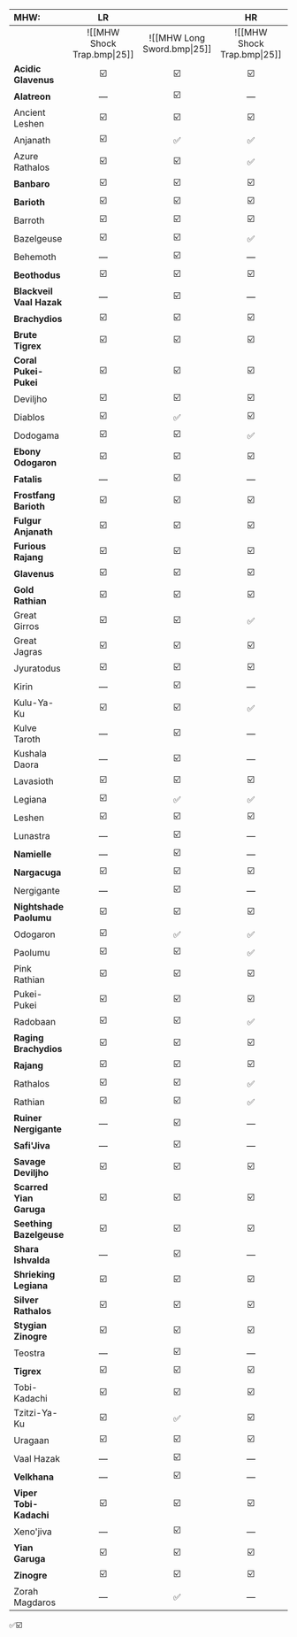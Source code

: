 
| MHW: | LR |  | HR |  | MR |  |
| :--- | :--: | :--: | :--: | :--: | :--: | :--: |
|  | ![[MHW Shock Trap.bmp\|25]] | ![[MHW Long Sword.bmp\|25]] | ![[MHW Shock Trap.bmp\|25]] | ![[MHW Long Sword.bmp\|25]] | ![[MHW Shock Trap.bmp\|25]] | ![[MHW Long Sword.bmp\|25]] |
| **Acidic Glavenus** | ☑️ | ☑️ | ☑️ | ☑️ | ☑️ | ☑️ |
| **Alatreon** | — | ☑️ | — | ☑️ | — | ☑️ |
| Ancient Leshen | ☑️ | ☑️ | ☑️ | ☑️ | ☑️ | ☑️ |
| Anjanath | ☑️ | ✅ | ✅ | ✅ | ☑️ | ☑️ |
| Azure Rathalos | ☑️ | ☑️ | ✅ | ✅ | ☑️ | ☑️ |
| **Banbaro** | ☑️ | ☑️ | ☑️ | ☑️ | ☑️ | ☑️ |
| **Barioth** | ☑️ | ☑️ | ☑️ | ☑️ | ☑️ | ☑️ |
| Barroth | ☑️ | ☑️ | ☑️ | ✅ | ☑️ | ☑️ |
| Bazelgeuse | ☑️ | ☑️ | ✅ | ✅ | ☑️ | ☑️ |
| Behemoth | — | ☑️ | — | ☑️ | — | ☑️ |
| **Beothodus** | ☑️ | ☑️ | ☑️ | ☑️ | ☑️ | ☑️ |
| **Blackveil Vaal Hazak** | — | ☑️ | — | ☑️ | — | ☑️ |
| **Brachydios** | ☑️ | ☑️ | ☑️ | ☑️ | ☑️ | ☑️ |
| **Brute Tigrex** | ☑️ | ☑️ | ☑️ | ☑️ | ☑️ | ☑️ |
| **Coral Pukei-Pukei** | ☑️ | ☑️ | ☑️ | ☑️ | ☑️ | ☑️ |
| Deviljho | ☑️ | ☑️ | ☑️ | ☑️ | ☑️ | ☑️ |
| Diablos | ☑️ | ✅ | ☑️ | ☑️ | ☑️ | ☑️ |
| Dodogama | ☑️ | ☑️ | ✅ | ✅ | ☑️ | ☑️ |
| **Ebony Odogaron** | ☑️ | ☑️ | ☑️ | ☑️ | ☑️ | ☑️ |
| **Fatalis**<br> | — | ☑️ | — | ☑️ | — | ☑️ |
| **Frostfang Barioth** | ☑️ | ☑️ | ☑️ | ☑️ | ☑️ | ☑️ |
| **Fulgur Anjanath** | ☑️ | ☑️ | ☑️ | ☑️ | ☑️ | ☑️ |
| **Furious Rajang** | ☑️ | ☑️ | ☑️ | ☑️ | ☑️ | ☑️ |
| **Glavenus** | ☑️ | ☑️ | ☑️ | ☑️ | ☑️ | ☑️ |
| **Gold Rathian** | ☑️ | ☑️ | ☑️ | ☑️ | ☑️ | ☑️ |
| Great Girros | ☑️ | ☑️ | ✅ | ✅ | ☑️ | ☑️ |
| Great Jagras | ☑️ | ☑️ | ☑️ | ✅ | ☑️ | ☑️ |
| Jyuratodus | ☑️ | ☑️ | ☑️ | ☑️ | ☑️ | ☑️ |
| Kirin | — | ☑️ | — | ☑️ | — | ☑️ |
| Kulu-Ya-Ku | ☑️ | ☑️ | ✅ | ✅ | ☑️ | ☑️ |
| Kulve Taroth | — | ☑️ | — | ☑️ | — | ☑️ |
| Kushala Daora | — | ☑️ | — | ✅ | — | ☑️ |
| Lavasioth | ☑️ | ☑️ | ☑️ | ✅ | ☑️ | ☑️ |
| Legiana | ☑️ | ✅ | ✅ | ✅ | ☑️ | ☑️ |
| Leshen | ☑️ | ☑️ | ☑️ | ☑️ | ☑️ | ☑️ |
| Lunastra | — | ☑️ | — | ☑️ | — | ☑️ |
| **Namielle** | — | ☑️ | — | ☑️ | — | ☑️ |
| **Nargacuga** | ☑️ | ☑️ | ☑️ | ☑️ | ☑️ | ☑️ |
| Nergigante | — | ☑️ | — | ✅ | — | ☑️ |
| **Nightshade Paolumu** | ☑️ | ☑️ | ☑️ | ☑️ | ☑️ | ☑️ |
| Odogaron | ☑️ | ✅ | ✅ | ✅ | ☑️ | ☑️ |
| Paolumu | ☑️ | ☑️ | ✅ | ✅ | ☑️ | ☑️ |
| Pink Rathian | ☑️ | ☑️ | ☑️ | ✅ | ☑️ | ☑️ |
| Pukei-Pukei | ☑️ | ☑️ | ☑️ | ☑️ | ☑️ | ☑️ |
| Radobaan | ☑️ | ☑️ | ✅ | ✅ | ☑️ | ☑️ |
| **Raging Brachydios** | ☑️ | ☑️ | ☑️ | ☑️ | ☑️ | ☑️ |
| **Rajang** | ☑️ | ☑️ | ☑️ | ☑️ | ☑️ | ☑️ |
| Rathalos | ☑️ | ☑️ | ✅ | ✅ | ☑️ | ☑️ |
| Rathian | ☑️ | ☑️ | ✅ | ✅ | ☑️ | ☑️ |
| **Ruiner Nergigante** | — | ☑️ | — | ☑ | — | ☑️ |
| **Safi'Jiva** | — | ☑️ | — | ☑ | — | ☑️ |
| **Savage Deviljho** | ☑️ | ☑️ | ☑️ | ☑️ | ☑️ | ☑️ |
| **Scarred Yian Garuga** | ☑️ | ☑️ | ☑️ | ☑️ | ☑️ | ☑️ |
| **Seething Bazelgeuse** | ☑️ | ☑️ | ☑️ | ☑️ | ☑️ | ☑️ |
| **Shara Ishvalda** | — | ☑️ | — | ☑️ | — | ☑️ |
| **Shrieking Legiana** | ☑️ | ☑️ | ☑️ | ☑️ | ☑️ | ☑️ |
| **Silver Rathalos** | ☑️ | ☑️ | ☑️ | ☑️ | ☑️ | ☑️ |
| **Stygian Zinogre** | ☑️ | ☑️ | ☑️ | ☑️ | ☑️ | ☑️ |
| Teostra | — | ☑️ | — | ✅ | — | ☑️ |
| **Tigrex** | ☑️ | ☑️ | ☑️ | ☑️ | ☑️ | ☑️ |
| Tobi-Kadachi | ☑️ | ☑️ | ☑️ | ✅ | ☑️ | ☑️ |
| Tzitzi-Ya-Ku | ☑️ | ✅ | ☑️ | ✅ | ☑️ | ☑️ |
| Uragaan | ☑️ | ☑️ | ☑️ | ✅ | ☑️ | ☑️ |
| Vaal Hazak | — | ☑️ | — | ✅ | — | ☑️ |
| **Velkhana** | — | ☑️ | — | ☑️ | — | ☑️ |
| **Viper Tobi-Kadachi** | ☑️ | ☑️ | ☑️ | ☑️ | ☑️ | ☑️ |
| Xeno'jiva | — | ☑️ | — | ✅ | — | ☑️ |
| **Yian Garuga** | ☑️ | ☑️ | ☑️ | ☑️ | ☑️ | ☑️ |
| **Zinogre** | ☑️ | ☑️ | ☑️ | ☑️ | ☑️ | ☑️ |
| Zorah Magdaros | — | ✅ | — | ✅ | — | ☑️ |
✅☑️